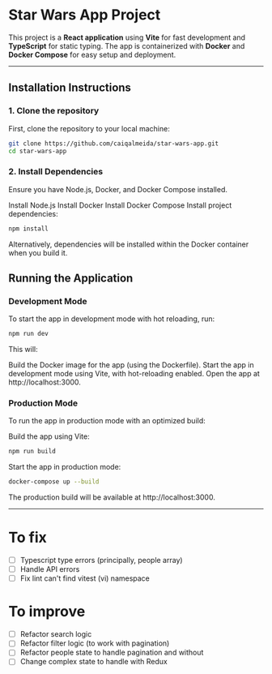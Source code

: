 # Star Wars App Project

This project is a **React application** using **Vite** for fast development and **TypeScript** for static typing. The app is containerized with **Docker** and **Docker Compose** for easy setup and deployment.

---

## Installation Instructions

### 1. Clone the repository

First, clone the repository to your local machine:

```bash
git clone https://github.com/caiqalmeida/star-wars-app.git
cd star-wars-app
```

### 2. Install Dependencies
Ensure you have Node.js, Docker, and Docker Compose installed.

Install Node.js
Install Docker
Install Docker Compose
Install project dependencies:

```bash
npm install
```

Alternatively, dependencies will be installed within the Docker container when you build it.

## Running the Application
### Development Mode
To start the app in development mode with hot reloading, run:

```bash
npm run dev
```
This will:

Build the Docker image for the app (using the Dockerfile).
Start the app in development mode using Vite, with hot-reloading enabled.
Open the app at http://localhost:3000.

### Production Mode
To run the app in production mode with an optimized build:

Build the app using Vite:

```bash
npm run build
```

Start the app in production mode:

```bash
docker-compose up --build
```
The production build will be available at http://localhost:3000.

---

# To fix

- [ ] Typescript type errors (principally, people array)
- [ ] Handle API errors
- [ ] Fix lint can't find vitest (vi) namespace

# To improve

- [ ] Refactor search logic
- [ ] Refactor filter logic (to work with pagination)
- [ ] Refactor people state to handle pagination and without
- [ ] Change complex state to handle with Redux